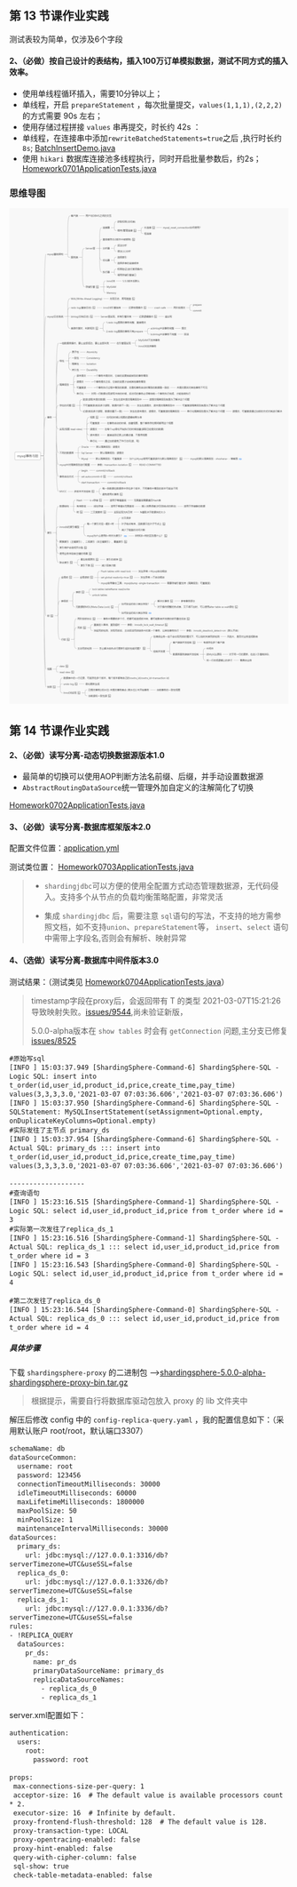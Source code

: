 ## 第 13 节课作业实践

测试表较为简单，仅涉及6个字段

#### 2、（必做）按自己设计的表结构，插入100万订单模拟数据，测试不同方式的插入效率。

- 使用单线程循环插入，需要10分钟以上；
- 单线程，开启 `prepareStatement` ，每次批量提交，`values(1,1,1),(2,2,2)` 的方式需要 90s 左右；
- 使用存储过程拼接 `values` 串再提交，时长约 42s ：
- 单线程，在连接串中添加`rewriteBatchedStatements=true`之后 ,执行时长约 `8s`; [BatchInsertDemo.java](./homework0701/src/main/java/com/zengxin/homework0701/BatchInsertDemo.java)
- 使用 `hikari` 数据库连接池多线程执行，同时开启批量参数后，约2s；[Homework0701ApplicationTests.java](./homework0701/src/test/java/com/zengxin/homework0701/Homework0701ApplicationTests.java)



### 思维导图

![](./13课-mysql事务与锁.png)

## 第 14 节课作业实践
#### 2、（必做）读写分离-动态切换数据源版本1.0

- 最简单的切换可以使用AOP判断方法名前缀、后缀，并手动设置数据源
- `AbstractRoutingDataSource`统一管理外加自定义的注解简化了切换

 [Homework0702ApplicationTests.java](./homework0702/src/test/java/com/zengxin/homework0702/Homework0702ApplicationTests.java)

#### 3、（必做）读写分离-数据库框架版本2.0

配置文件位置：[application.yml](./homework0703/src/main/resources/application.yml)

测试类位置： [Homework0703ApplicationTests.java](./homework0703/src/test/java/com/zengxin/homework0703/Homework0703ApplicationTests.java)

> - `shardingjdbc`可以方便的使用全配置方式动态管理数据源，无代码侵入。支持多个从节点的负载均衡策略配置，非常灵活
>
> - 集成 `shardingjdbc` 后，需要注意 `sql`语句的写法，不支持的地方需参照文档，如不支持`union`、`prepareStatement`等， `insert`、`select` 语句中需带上字段名,否则会有解析、映射异常

#### 4、（选做）读写分离-数据库中间件版本3.0

测试结果：（测试类见 [Homework0704ApplicationTests.java](./homework0704/src/test/java/com/zengxin/homework0704/Homework0704ApplicationTests.java)）

> timestamp字段在proxy后，会返回带有 T 的类型 2021-03-07T15:21:26  导致映射失败。[issues/9544](https://github.com/apache/shardingsphere/issues/9544),尚未验证新版，
>
> 5.0.0-alpha版本在 `show tables` 时会有 `getConnection` 问题,主分支已修复[issues/8525](https://github.com/apache/shardingsphere/issues/8525)

```
#原始写sql
[INFO ] 15:03:37.949 [ShardingSphere-Command-6] ShardingSphere-SQL - Logic SQL: insert into t_order(id,user_id,product_id,price,create_time,pay_time) values(3,3,3,3.0,'2021-03-07 07:03:36.606','2021-03-07 07:03:36.606')
[INFO ] 15:03:37.950 [ShardingSphere-Command-6] ShardingSphere-SQL - SQLStatement: MySQLInsertStatement(setAssignment=Optional.empty, onDuplicateKeyColumns=Optional.empty)
#实际发往了主节点 primary_ds
[INFO ] 15:03:37.954 [ShardingSphere-Command-6] ShardingSphere-SQL - Actual SQL: primary_ds ::: insert into t_order(id,user_id,product_id,price,create_time,pay_time) values(3,3,3,3.0,'2021-03-07 07:03:36.606','2021-03-07 07:03:36.606')

-------------------
#查询语句
[INFO ] 15:23:16.515 [ShardingSphere-Command-1] ShardingSphere-SQL - Logic SQL: select id,user_id,product_id,price from t_order where id = 3
#实际第一次发往了replica_ds_1
[INFO ] 15:23:16.516 [ShardingSphere-Command-1] ShardingSphere-SQL - Actual SQL: replica_ds_1 ::: select id,user_id,product_id,price from t_order where id = 3
[INFO ] 15:23:16.543 [ShardingSphere-Command-0] ShardingSphere-SQL - Logic SQL: select id,user_id,product_id,price from t_order where id = 4

#第二次发往了replica_ds_0
[INFO ] 15:23:16.544 [ShardingSphere-Command-0] ShardingSphere-SQL - Actual SQL: replica_ds_0 ::: select id,user_id,product_id,price from t_order where id = 4
```



##### 具体步骤

下载 `shardingsphere-proxy` 的二进制包 -->[shardingsphere-5.0.0-alpha-shardingsphere-proxy-bin.tar.gz](https://www.apache.org/dyn/closer.cgi/shardingsphere/5.0.0-alpha/apache-shardingsphere-5.0.0-alpha-shardingsphere-proxy-bin.tar.gz)

> 根据提示，需要自行将数据库驱动包放入 proxy 的 lib 文件夹中

解压后修改 config 中的 `config-replica-query.yaml` ，我的配置信息如下：（采用默认账户 root/root，默认端口3307）

```
schemaName: db
dataSourceCommon:
  username: root
  password: 123456
  connectionTimeoutMilliseconds: 30000
  idleTimeoutMilliseconds: 60000
  maxLifetimeMilliseconds: 1800000
  maxPoolSize: 50
  minPoolSize: 1
  maintenanceIntervalMilliseconds: 30000
dataSources:
  primary_ds:
    url: jdbc:mysql://127.0.0.1:3316/db?serverTimezone=UTC&useSSL=false
  replica_ds_0:
    url: jdbc:mysql://127.0.0.1:3326/db?serverTimezone=UTC&useSSL=false
  replica_ds_1:
    url: jdbc:mysql://127.0.0.1:3336/db?serverTimezone=UTC&useSSL=false
rules:
- !REPLICA_QUERY
  dataSources:
    pr_ds:
      name: pr_ds
      primaryDataSourceName: primary_ds
      replicaDataSourceNames:
        - replica_ds_0
        - replica_ds_1
```

server.xml配置如下：

```
authentication:
  users:
    root:
      password: root

props:
 max-connections-size-per-query: 1
 acceptor-size: 16  # The default value is available processors count * 2.
 executor-size: 16  # Infinite by default.
 proxy-frontend-flush-threshold: 128  # The default value is 128.
 proxy-transaction-type: LOCAL
 proxy-opentracing-enabled: false
 proxy-hint-enabled: false
 query-with-cipher-column: false
 sql-show: true
 check-table-metadata-enabled: false
```

